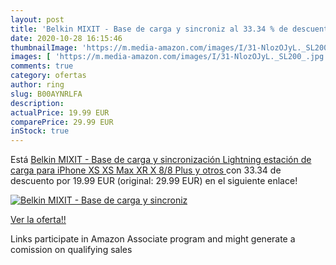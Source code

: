 ```yaml
---
layout: post
title: 'Belkin MIXIT - Base de carga y sincroniz al 33.34 % de descuento'
date: 2020-10-28 16:15:46
thumbnailImage: 'https://m.media-amazon.com/images/I/31-NlozOJyL._SL200_.jpg'
images: [ 'https://m.media-amazon.com/images/I/31-NlozOJyL._SL200_.jpg' ]
comments: true
category: ofertas
author: ring
slug: B00AYNRLFA
description:
actualPrice: 19.99 EUR
comparePrice: 29.99 EUR
inStock: true
---
```


Está [Belkin MIXIT - Base de carga y sincronización Lightning  estación de carga para iPhone XS  XS Max  XR  X  8/8 Plus y otros ](https://www.amazon.es/dp/B00AYNRLFA/?tag=tolees-21) con 33.34 de descuento por 19.99 EUR (original: 29.99 EUR) en el siguiente enlace!

[![Belkin MIXIT - Base de carga y sincroniz](https://m.media-amazon.com/images/I/31-NlozOJyL._SL200_.jpg)](https://www.amazon.es/dp/B00AYNRLFA/?tag=tolees-21)

[Ver la oferta!!](https://www.amazon.es/dp/B00AYNRLFA/?tag=tolees-21)

Links participate in Amazon Associate program and might generate a comission on qualifying sales



